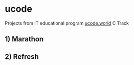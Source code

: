 # ucode
Projects from IT educational program [ucode.world](https://ucode.world/en/) C Track

## 1) Marathon

## 2) Refresh
